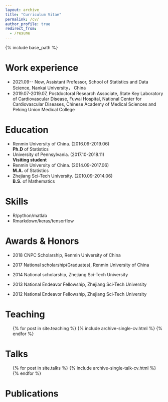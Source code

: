 ```yaml
---
layout: archive
title: "Curriculum Vitae"
permalink: /cv/
author_profile: true
redirect_from:
  - /resume
---
```


{% include base_path %}

Work experience
======
- 2021.09-- Now, Assistant Professor, School of Statistics and Data Science, Nankai University， China
- 2019.07-2019.07,  Postdoctoral Research Associate,   State Key Laboratory of Cardiovascular Disease, Fuwai Hospital, National Center for Cardiovascular Diseases, Chinese Academy of Medical Sciences and Peking Union Medical College


Education
======
- Renmin University of China. (2016.09-2019.06)  
**Ph.D** of Statistics
- University of Pennsylvania. (2017.10-2018.11)  
**Visiting student**
- Renmin University of China. (2014.09-2017.06)  
**M.A.** of Statistics
- Zhejiang Sci-Tech University. (2010.09-2014.06)  
**B.S.** of Mathematics

Skills
======
* R/python/matlab
* Rmarkdown/keras/tensorflow

Awards & Honors
======

- 2018 CNPC Scholarship, Renmin University of China

- 2017 National scholarship(Graduates), Renmin University of China

- 2014 National scholarship, Zhejiang Sci‑Tech University

- 2013 National Endeavor Fellowship, Zhejiang Sci‑Tech University

- 2012 National Endeavor Fellowship, Zhejiang Sci‑Tech University


Teaching
======
  <ul>{% for post in site.teaching %}
    {% include archive-single-cv.html %}
  {% endfor %}</ul>
  
Talks
======
  <ul>{% for post in site.talks %}
    {% include archive-single-talk-cv.html %}
  {% endfor %}</ul>

Publications
======

<!--  <ul>{% for post in site.publications %}
    {% include archive-single-cv.html %}
  {% endfor %}</ul> -->
  
